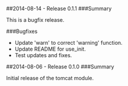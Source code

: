 ##2014-08-14 - Release 0.1.1
###Summary

This is a bugfix release.

###Bugfixes
- Update 'warn' to correct 'warning' function.
- Update README for use_init.
- Test updates and fixes.

##2014-08-06 - Release 0.1.0
###Summary

Initial release of the tomcat module.
